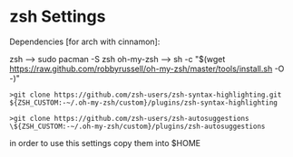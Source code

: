 # zsh Settings

Dependencies [for arch with cinnamon]:

zsh --> sudo pacman -S zsh
oh-my-zsh --> sh -c "$(wget https://raw.github.com/robbyrussell/oh-my-zsh/master/tools/install.sh -O -)"

    >git clone https://github.com/zsh-users/zsh-syntax-highlighting.git ${ZSH_CUSTOM:-~/.oh-my-zsh/custom}/plugins/zsh-syntax-highlighting
    
    >git clone https://github.com/zsh-users/zsh-autosuggestions \${ZSH_CUSTOM:-~/.oh-my-zsh/custom}/plugins/zsh-autosuggestions

in order to use this settings copy them into
\$HOME
